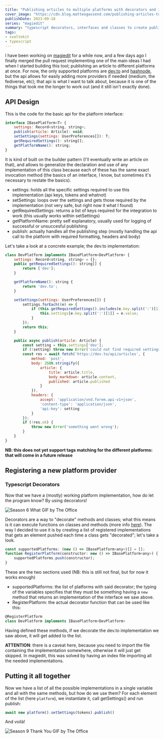 ```yaml
---
title: "Publishing articles to multiple platforms with decorators and interfaces"
cover_image: "https://cdn.blog.matteogassend.com/publishing-articles-to-multiple-platforms-with-decorators-and-interfaces.webp"
publishDate: 2023-09-18
series: "magiedit"
summary: "typescript decorators, interfaces and classes to create publishers for multiple platforms"
tags:
- sveltekit
- typescript
---
```


I have been working on [magiedit](https://magiedit.magitools.app) for a while now, and a few days ago I finally merged the pull request implementing one of the main ideas I had when I started building this tool; publishing an article to different platforms at once. For now, the only supported platforms are [dev.to](https://dev.to) and [hashnode](https://hashnode.com), but the api allows for easily adding more providers if needed (medium, the fediverse, etc); that api is what I want to talk about, because it is one of the things that took me the longer to work out (and it still isn't exactly done).

## API Design

This is the code for the basic api for the platform interface:
```js
interface IBasePlatform<T> {
	settings: Record<string, string>;
	publish(article: Article): void;
	setSettings(settings: UserPreferences[]): T;
	getRequiredSettings(): string[];
	getPlatformName(): string;
}
```
It is kind of built on the builder pattern (I'll eventually write an article on that), and allows to generalize the declaration and use of any implementation of this class because each of these has the same exact invocation method (the basics of an interface, I know, but sometimes it's necessary to restate the basics).

- settings: holds all the specific settings required to use this implementation (api keys, tokens and whatnot)
- setSettings: loops over the settings and gets those required by the implementation (not very safe, but right now it what I found)
- getRequiredSettings: returns a list of keys required for the integration to work (this usually works within setSettings)
- getPlatformName: pretty self explanatory, usually used for logging of successful or unsuccesful publishing
- publish: actually handles all the publishing step (mostly handling the api call to the platform with required formatting, headers and body)

Let's take a look at a concrete example; the dev.to implementation:

```js
class DevPlatform implements IBasePlatform<DevPlatform> {
	settings: Record<string, string> = {};
	public getRequiredSettings(): string[] {
		return ['dev'];
	}

	getPlatformName(): string {
		return 'dev.to';
	}

	setSettings(settings: UserPreferences[]) {
		settings.forEach((e) => {
			if (this.getRequiredSettings().includes(e.key.split(':')[1])) {
				this.settings[e.key.split(':')[1]] = e.value;
			}
		});
		return this;
	}

	public async publish(article: Article) {
		const setting = this.settings['dev'];
		if (!setting) throw new Error('could not find required settings');
		const res = await fetch('https://dev.to/api/articles', {
			method: 'post',
			body: JSON.stringify({
				article: {
					title: article.title,
					body_markdown: article.content,
					published: article.published
				}
			}),
			headers: {
				accept: 'application/vnd.forem.api-v1+json',
				'content-type': 'application/json',
				'api-key': setting
			}
		});
		if (!res.ok) {
			throw new Error('something went wrong');
		}
	}
}
```
**NB: this does not yet support tags matching for the different platforms: that will come in a future release**

## Registering a new platform provider

### Typescript Decorators

Now that we have a (mostly) working platform implementation, how do let the program know? By using decorators!

![Season 6 What GIF by The Office](https://media3.giphy.com/media/ghuvaCOI6GOoTX0RmH/giphy.gif?cid=bcfb69442kgj0xwn63swq7t1t97b3irfiuh163t7c92wwgcn&ep=v1_gifs_search&rid=giphy.gif&ct=g)

Decorators are a way to "decorate" methods and classes; what this means is it can execute functions on classes and methods (more info [here](https://www.typescriptlang.org/docs/handbook/decorators.html)). The way I decided to use it is by creating a list of registered implementations that gets an element pushed each time a class gets "decorated"; let's take a look.

```js
const supportedPlatforms: (new () => IBasePlatform<any>)[] = [];
function RegisterPlatform(constructor: new () => IBasePlatform<any>) {
	supportedPlatforms.push(constructor);
}
```
These are the two sections used (NB: this is still not final, but for now it works enough)
- supportedPlatforms: the list of platforms with said decorator; the typing of the variables specifies that they must be something having a `new` method that returns an implementation of the interface we saw above.
- RegisterPlatform: the actual decorator function that can be used like this:
```js
@RegisterPlatform
class DevPlatform implements IBasePlatform<DevPlatform>
```

Having defined these methods, if we decorate the dev.to implementation we saw above, it will get added to the list.

**ATTENTION**: there is a caveat here, because you need to import the file containing the implementation somewhere, otherwise it will just get skipped. In magiedit, this was solved by having an index file importing all the needed implementations.

## Putting it all together

Now we have a list of all the possible implementations in a single variable and all with the same methods, but how do we use them?
For each element of the list (here `platform`), we instantiate it, call getSettings() and run publish:
```js
await new platform().setSettings(tokens).publish()
```

And voilà!

![Season 9 Thank You GIF by The Office](https://media3.giphy.com/media/1BFEEIo4h1BuTH8eqP/giphy.gif?cid=bcfb69442ubf7xftc9bpq6n6h9a2q3d5gi0q7ch5tr0w2sn3&ep=v1_gifs_search&rid=giphy.gif&ct=g)
